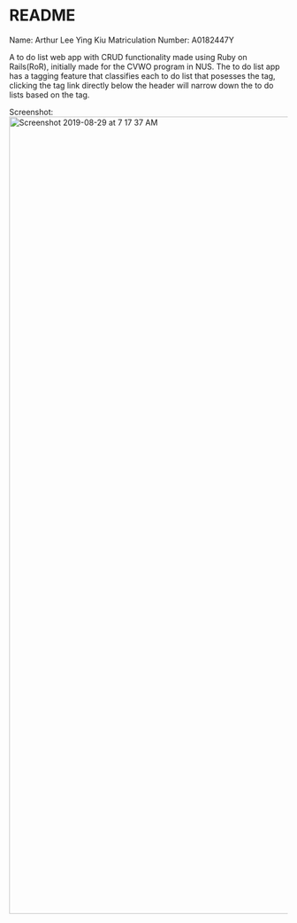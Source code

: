 # README

Name: Arthur Lee Ying Kiu
Matriculation Number: A0182447Y

A to do list web app with CRUD functionality made using Ruby on Rails(RoR), initially made for the CVWO program in NUS. The to do list app has a tagging feature that classifies each to do list that posesses the tag, clicking the tag link directly below the header will narrow down the to do lists based on the tag. 

Screenshot: 
<img width="1440" alt="Screenshot 2019-08-29 at 7 17 37 AM" src="https://user-images.githubusercontent.com/39481992/63985992-90228580-cb04-11e9-8e61-ac5362b129de.png">

